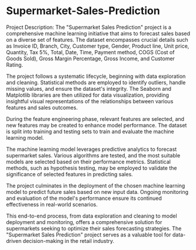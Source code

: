 # Supermarket-Sales-Prediction



Project Description:
The "Supermarket Sales Prediction" project is a comprehensive machine learning initiative that aims to forecast sales based on a diverse set of features. The dataset encompasses crucial details such as Invoice ID, Branch, City, Customer type, Gender, Product line, Unit price, Quantity, Tax 5%, Total, Date, Time, Payment method, COGS (Cost of Goods Sold), Gross Margin Percentage, Gross Income, and Customer Rating.

The project follows a systematic lifecycle, beginning with data exploration and cleaning. Statistical methods are employed to identify outliers, handle missing values, and ensure the dataset's integrity. The Seaborn and Matplotlib libraries are then utilized for data visualization, providing insightful visual representations of the relationships between various features and sales outcomes.

During the feature engineering phase, relevant features are selected, and new features may be created to enhance model performance. The dataset is split into training and testing sets to train and evaluate the machine learning model.

The machine learning model leverages predictive analytics to forecast supermarket sales. Various algorithms are tested, and the most suitable models are selected based on their performance metrics. Statistical methods, such as hypothesis testing, may be employed to validate the significance of selected features in predicting sales.

The project culminates in the deployment of the chosen machine learning model to predict future sales based on new input data. Ongoing monitoring and evaluation of the model's performance ensure its continued effectiveness in real-world scenarios.

This end-to-end process, from data exploration and cleaning to model deployment and monitoring, offers a comprehensive solution for supermarkets seeking to optimize their sales forecasting strategies. The "Supermarket Sales Prediction" project serves as a valuable tool for data-driven decision-making in the retail industry.
